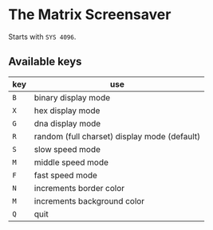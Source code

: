# The Matrix Screensaver

Starts with `SYS 4096`.

## Available keys

| key | use |
|-----|-----|
| `B` | binary display mode |
| `X` | hex display mode |
| `G` | dna display mode |
| `R` | random (full charset) display mode (default) |
| `S` | slow speed mode |
| `M` | middle speed mode |
| `F` | fast speed mode |
| `N` | increments border color |
| `M` | increments background color |
| `Q` | quit |
